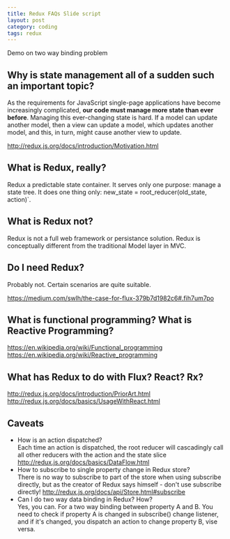 ```yaml
---
title: Redux FAQs Slide script
layout: post
category: coding
tags: redux
---
```


Demo on two way binding problem

## Why is state management all of a sudden such an important topic?

As the requirements for JavaScript single-page applications have become increasingly complicated, **our code must manage more state than ever before**. Managing this ever-changing state is hard. If a model can update another model, then a view can update a model, which updates another model, and this, in turn, might cause another view to update. 

http://redux.js.org/docs/introduction/Motivation.html

## What is Redux, really?

Redux a predictable state container. It serves only one purpose: manage a state tree. It does one thing only: new_state = root_reducer(old_state, action)`.

## What is Redux not?

Redux is not a full web framework or persistance solution. Redux is conceptually different from the traditional Model layer in MVC.

## Do I need Redux?

Probably not. Certain scenarios are quite suitable.

https://medium.com/swlh/the-case-for-flux-379b7d1982c6#.fih7um7po

## What is functional programming? What is Reactive Programming?

https://en.wikipedia.org/wiki/Functional_programming
https://en.wikipedia.org/wiki/Reactive_programming

## What has Redux to do with Flux? React? Rx?

http://redux.js.org/docs/introduction/PriorArt.html
http://redux.js.org/docs/basics/UsageWithReact.html

## Caveats
* How is an action dispatched?  
Each time an action is dispatched, the root reducer will cascadingly call all other reducers with the action and the state slice http://redux.js.org/docs/basics/DataFlow.html
* How to subscribe to single property change in Redux store?  
There is no way to subscribe to part of the store when using subscribe directly, but as the creator of Redux says himself - don't use subscribe directly! http://redux.js.org/docs/api/Store.html#subscribe
* Can I do two way data binding in Redux? How?  
Yes, you can. For a two way binding between property A and B. You need to check if property A is changed in subscribe() change listener, and if it's changed, you dispatch an action to change property B, vise versa.
